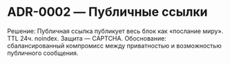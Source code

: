 # ADR-0002 — Публичные ссылки

Решение: Публичная ссылка публикует весь блок как «послание миру». TTL 24ч. noindex. Защита — CAPTCHA.
Обоснование: сбалансированный компромисс между приватностью и возможностью публичного сообщения.
